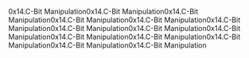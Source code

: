 0x14.C-Bit Manipulation0x14.C-Bit Manipulation0x14.C-Bit Manipulation0x14.C-Bit Manipulation0x14.C-Bit Manipulation0x14.C-Bit Manipulation0x14.C-Bit Manipulation0x14.C-Bit Manipulation0x14.C-Bit Manipulation0x14.C-Bit Manipulation0x14.C-Bit Manipulation0x14.C-Bit Manipulation0x14.C-Bit Manipulation0x14.C-Bit Manipulation
